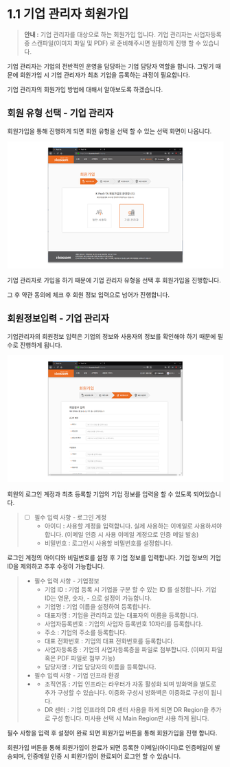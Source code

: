 # 1.1 기업 관리자 회원가입

> **안내 :** 기업 관리자를 대상으로 하는 회원가입 입니다. 기업 관리자는 사업자등록증 스캔파일\(이미지 파일 및 PDF\) 로 준비해주시면 원활하게 진행 할 수 있습니다.

기업 관리자는 기업의 전반적인 운영을 담당하는 기업 담당자 역할을 합니다. 그렇기 때문에 회원가입 시 기업 관리자가 최초 기업을 등록하는 과정이 필요합니다.

기업 관리자의 회원가입 방법에 대해서 알아보도록 하겠습니다.

## **회원 유형 선택 - 기업 관리자**

회원가입을 통해 진행하게 되면 회원 유형을 선택 할 수 있는 선택 화면이 나옵니다.

![](.gitbook/assets/image%20%2816%29.png)

기업 관리자로 가입을 하기 때문에 기업 관리자 유형을 선택 후 회원가입을 진행합니다.

그 후 약관 동의에 체크 후 회원 정보 입력으로 넘어가 진행합니다.

## **회원정보입력 - 기업 관리자**

기업관리자의 회원정보 입력은 기업의 정보와 사용자의 정보를 확인해야 하기 때문에 필수로 진행하게 됩니다.

![](.gitbook/assets/image%20%281%29.png)

회원의 로그인 계정과 최초 등록할 기업의 기업 정보를 입력을 할 수 있도록 되어있습니다.

> * [ ] 필수 입력 사항 - 로그인 계정
>   * 아이디 : 사용할 계정을 입력합니다. 실제 사용하는 이메일로 사용하셔야 합니다. \(이메일 인증 시 사용 이메일 계정으로 인증 메일 발송\)
>   * 비밀번호 : 로그인시 사용할 비밀번호를 설정합니다.

로그인 계정의 아이디와 비밀번호를 설정 후 기업 정보를 입력합니다. 기업 정보의 기업 ID을 제외하고 추후 수정이 가능합니다.

> * 필수 입력 사항 - 기업정보
>   * 기업 ID : 기업 등록 시 기업을 구분 할 수 있는 ID 를 설정합니다. 기업 ID는 영문, 숫자, - 으로 설정이 가능합니다.
>   * 기업명 : 기업 이름을 설정하여 등록합니다.
>   * 대표자명 : 기업을 관리하고 있는 대표자의 이름을 등록합니다.
>   * 사업자등록번호 : 기업의 사업자 등록번호 10자리를 등록합니다.
>   * 주소 : 기업의 주소를 등록합니다.
>   * 대표 전화번호 : 기업의 대표 전화번호를 등록합니다.
>   * 사업자등록증 : 기업의 사업자등록증을 파일로 첨부합니다. \(이미지 파일 혹은 PDF 파일로 첨부 가능\)
>   * 담당자명 : 기업 담당자의 이름을 등록합니다.
> * 필수 입력 사항 - 기업 인프라 환경
> * * 조직연동 : 기업 인프라는 라우터가 자동 활성화 되며 방화벽을 별도로 추가 구성할 수 있습니다. 이중화 구성시 방화벽은 이중화로 구성이 됩니다.
>   * DR 센터 : 기업 인프라의 DR 센터 사용을 하게 되면 DR Region을 추가로 구성 합니다. 미사용 선택 시 Main Region만 사용 하게 됩니다.

필수 사항을 입력 후 설정이 완료 되면 회원가입 버튼을 통해 회원가입을 진행 합니다.

회원가입 버튼을 통해 회원가입이 완료가 되면 등록한 이메일\(아이디\)로 인증메일이 발송되며, 인증메일 인증 시 회원가입이 완료되어 로그인 할 수 있습니다.

